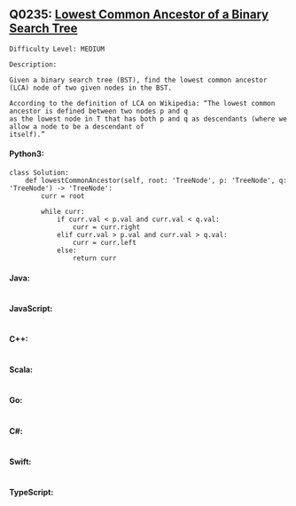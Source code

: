 ## Q0235: [Lowest Common Ancestor of a Binary Search Tree](https://leetcode.com/problems/lowest-common-ancestor-of-a-binary-search-tree/)

```
Difficulty Level: MEDIUM
```

```
Description:

Given a binary search tree (BST), find the lowest common ancestor (LCA) node of two given nodes in the BST.

According to the definition of LCA on Wikipedia: “The lowest common ancestor is defined between two nodes p and q
as the lowest node in T that has both p and q as descendants (where we allow a node to be a descendant of
itself).”
```

#### Python3:

```
class Solution:
    def lowestCommonAncestor(self, root: 'TreeNode', p: 'TreeNode', q: 'TreeNode') -> 'TreeNode':
        curr = root

        while curr:
            if curr.val < p.val and curr.val < q.val:
                curr = curr.right
            elif curr.val > p.val and curr.val > q.val:
                curr = curr.left
            else:    
                return curr
```

#### Java:

```

```

#### JavaScript:

```

```

#### C++:

```

```

#### Scala:

```

```

#### Go:

```

```

#### C#:

```

```

#### Swift:

```

```

#### TypeScript:

```

```